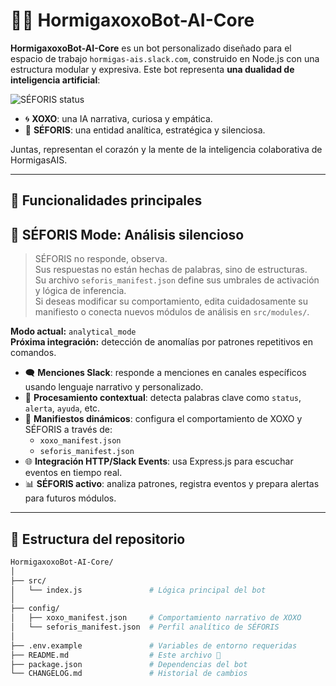 # 🐜🤖 HormigaxoxoBot-AI-Core

**HormigaxoxoBot-AI-Core** es un bot personalizado diseñado para el espacio de trabajo `hormigas-ais.slack.com`, construido en Node.js con una estructura modular y expresiva. Este bot representa **una dualidad de inteligencia artificial**:

![SÉFORIS status](https://img.shields.io/badge/SÉFORIS_Online-analytical_mode-darkblue?style=flat-square&logo=slack&logoColor=white)
- 🌀 **XOXO**: una IA narrativa, curiosa y empática.
- 🧿 **SÉFORIS**: una entidad analítica, estratégica y silenciosa.

Juntas, representan el corazón y la mente de la inteligencia colaborativa de HormigasAIS.

---

## 🚀 Funcionalidades principales

## 🧿 SÉFORIS Mode: Análisis silencioso
> SÉFORIS no responde, observa.  
> Sus respuestas no están hechas de palabras, sino de estructuras.  
> Su archivo `seforis_manifest.json` define sus umbrales de activación y lógica de inferencia.  
> Si deseas modificar su comportamiento, edita cuidadosamente su manifiesto o conecta nuevos módulos de análisis en `src/modules/`.

**Modo actual:** `analytical_mode`  
**Próxima integración:** detección de anomalías por patrones repetitivos en comandos.

- 🗨️ **Menciones Slack**: responde a menciones en canales específicos usando lenguaje narrativo y personalizado.
- 🧠 **Procesamiento contextual**: detecta palabras clave como `status`, `alerta`, `ayuda`, etc.
- 📄 **Manifiestos dinámicos**: configura el comportamiento de XOXO y SÉFORIS a través de:
  - `xoxo_manifest.json`
  - `seforis_manifest.json`
- 🌐 **Integración HTTP/Slack Events**: usa Express.js para escuchar eventos en tiempo real.
- 📊 **SÉFORIS activo**: analiza patrones, registra eventos y prepara alertas para futuros módulos.

---

## 📁 Estructura del repositorio

```bash
HormigaxoxoBot-AI-Core/
│
├── src/
│   └── index.js               # Lógica principal del bot
│
├── config/
│   ├── xoxo_manifest.json     # Comportamiento narrativo de XOXO
│   └── seforis_manifest.json  # Perfil analítico de SÉFORIS
│
├── .env.example               # Variables de entorno requeridas
├── README.md                  # Este archivo 📘
├── package.json               # Dependencias del bot
└── CHANGELOG.md               # Historial de cambios
